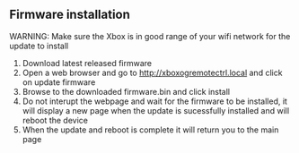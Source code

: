 ## Firmware installation

WARNING: Make sure the Xbox is in good range of your wifi network for the update to install

1. Download latest released firmware
2. Open a web browser and go to http://xboxogremotectrl.local and click on update firmware
3. Browse to the downloaded firmware.bin and click install
4. Do not interupt the webpage and wait for the firmware to be installed, it will display a new page when the update is sucessfully installed and will reboot the device
5. When the update and reboot is complete it will return you to the main page
